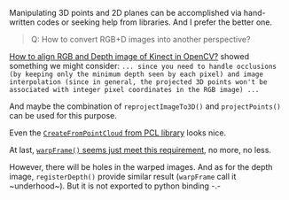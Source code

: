 Manipulating 3D points and 2D planes can be accomplished via hand-written codes or seeking help from libraries. And I prefer the better one.

> Q: How to convert RGB+D images into another perspective?

[How to align RGB and Depth image of Kinect in OpenCV?](https://stackoverflow.com/questions/21849512/how-to-align-rgb-and-depth-image-of-kinect-in-opencv) showed something we might consider: `... since you need to handle occlusions (by keeping only the minimum depth seen by each pixel) and image interpolation (since in general, the projected 3D points won't be associated with integer pixel coordinates in the RGB image) ... `

And maybe the combination of `reprojectImageTo3D()` and `projectPoints()` can be used for this purpose.

Even the [`CreateFromPointCloud` from PCL library](https://github.com/udacity/RoboND-Perception-Exercises/blob/master/python-pcl/pcl/pxi/Common/RangeImage/RangeImagePlanar_172.pxi) looks nice.

At last, [`warpFrame()` seems just meet this requirement](https://docs.opencv.org/3.3.0/d2/d3a/group__rgbd.html#gac0db6aeba01fa17ec2c69694497926f0), no more, no less.

However, there will be holes in the warped images. And as for the depth image, `registerDepth()` provide similar result (`warpFrame` call it ~underhood~). But it is not exported to python binding -.-


